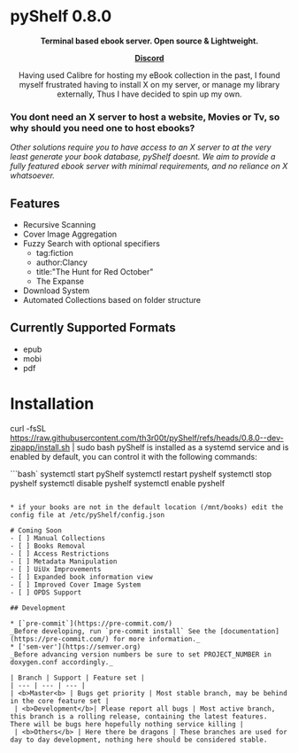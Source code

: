 # pyShelf 0.8.0

<p align="center"><b>Terminal based ebook server. Open source & Lightweight.</b></p>
<p align="center"><b><a href="https://discord.gg/H9TbNJS">Discord</a></b></p>
<p align="center">
	Having used Calibre for hosting my eBook collection in the 
	past, I found myself frustrated having to install X on my server, or manage my
	library externally, Thus I have decided to spin up my own.
</p>


### You dont need an X server to host a website, Movies or Tv, so why should you need one to host ebooks?

_Other solutions require you to have access to an X server to at the very least
generate your book database, pyShelf doesnt. We aim to provide a fully featured
ebook server with minimal requirements, and no reliance on X whatsoever._


## Features

* Recursive Scanning
* Cover Image Aggregation
* Fuzzy Search with optional specifiers
	- tag:fiction
	- author:Clancy
	- title:"The Hunt for Red October"
	- The Expanse
* Download System
* Automated Collections based on folder structure

## Currently Supported Formats

* epub
* mobi
* pdf

# Installation
curl -fsSL https://raw.githubusercontent.com/th3r00t/pyShelf/refs/heads/0.8.0--dev-zipapp/install.sh | sudo bash
pyShelf is installed as a systemd service and is enabled by default, you can control it with the following commands:

```bash`
systemctl start pyShelf
systemctl restart pyshelf
systemctl stop pyshelf
systemctl disable pyshelf
systemctl enable pyshelf
````

* if your books are not in the default location (/mnt/books) edit the config file at /etc/pyShelf/config.json

# Coming Soon
- [ ] Manual Collections
- [ ] Books Removal
- [ ] Access Restrictions
- [ ] Metadata Manipulation
- [ ] UiUx Improvements
- [ ] Expanded book information view
- [ ] Improved Cover Image System
- [ ] OPDS Support

## Development

* [`pre-commit`](https://pre-commit.com/)
_Before developing, run `pre-commit install` See the [documentation](https://pre-commit.com/) for more information._
* ['sem-ver'](https://semver.org)
_Before advancing version numbers be sure to set PROJECT_NUMBER in doxygen.conf accordingly._

| Branch | Support | Feature set |
| --- | --- | --- |
| <b>Master<b> | Bugs get priority | Most stable branch, may be behind in the core feature set |
 | <b>Development</b>| Please report all bugs | Most active branch, this branch is a rolling release, containing the latest features. There will be bugs here hopefully nothing service killing |
 | <b>Others</b> | Here there be dragons | These branches are used for day to day development, nothing here should be considered stable.
